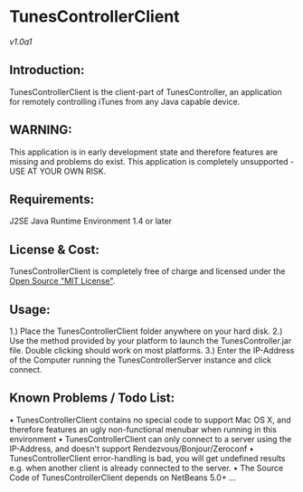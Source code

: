 
# TunesControllerClient
*v1.0a1*

## Introduction:
TunesControllerClient is the client-part of TunesController, an application for remotely controlling iTunes from any Java capable device.

## WARNING:
This application is in early development state and therefore features are missing and problems do exist.
This application is completely unsupported - USE AT YOUR OWN RISK.

## Requirements:
J2SE Java Runtime Environment 1.4 or later

## License &amp; Cost:
TunesControllerClient is completely free of charge and licensed under the [Open Source "MIT License"][1].

## Usage:
1.) Place the TunesControllerClient folder anywhere on your hard disk.
2.) Use the method provided by your platform to launch the TunesController.jar file. Double clicking should work on most platforms.
3.) Enter the IP-Address of the Computer running the TunesControllerServer instance and click connect.

## Known Problems / Todo List:
• TunesControllerClient contains no special code to support Mac OS X, and therefore features an ugly non-functional menubar when running in this environment
• TunesControllerClient can only connect to a server using the IP-Address, and doesn't support Rendezvous/Bonjour/Zeroconf
• TunesControllerClient error-handling is bad, you will get undefined results e.g. when another client is already connected to the server.
• The Source Code of TunesControllerClient depends on NetBeans 5.0+
…

[1]: https://opensource.org/licenses/mit-license.php

